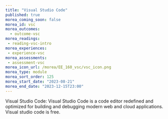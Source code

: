 ```yaml
---
title: "Visual Studio Code"
published: true
morea_coming_soon: false
morea_id: vsc
morea_outcomes:
  - outcome-vsc
morea_readings:
 - reading-vsc-intro
morea_experiences:
 - experience-vsc
morea_assessments:
 - assessment-vsc
morea_icon_url: /morea/EE_160_vsc/vsc_icon.png
morea_type: module
morea_sort_order: 125
morea_start_date: "2023-08-21"
morea_end_date: "2023-12-15T23:00"
---
```


Visual Studio Code:  Visual Studio Code is a code editor redefined and optimized for building and debugging modern web and cloud applications.  Visual studio code is free.